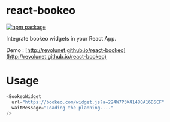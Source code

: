 # react-bookeo

[![npm package][npm-badge]][npm]

Integrate bookeo widgets in your React App.

Demo : [http://revolunet.github.io/react-bookeo](http://revolunet.github.io/react-bookeo)

# Usage

```js
<BookeoWidget
  url="https://bookeo.com/widget.js?a=224W7P3X41480A16D5CF"
  waitMessage="Loading the planning...."
/>
```

[npm-badge]: https://img.shields.io/npm/v/react-bookeo.png?style=flat-square
[npm]: https://www.npmjs.org/package/react-bookeo
